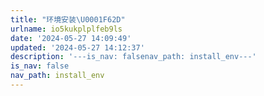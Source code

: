```yaml
---
title: "环境安装\U0001F62D"
urlname: io5kukplplfeb9ls
date: '2024-05-27 14:09:49'
updated: '2024-05-27 14:12:37'
description: '---is_nav: falsenav_path: install_env---'
is_nav: false
nav_path: install_env
---
```


